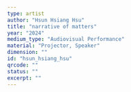 ```yaml
---
type: artist
author: "Hsun Hsiang Hsu"
title: "narrative of matters"
year: "2024"
medium_type: "Audiovisual Performance"
material: "Projector, Speaker"
dimension: ""
id: "hsun_hsiang_hsu"
qrcode: ""
status: ""
excerpt: ""
---
```


